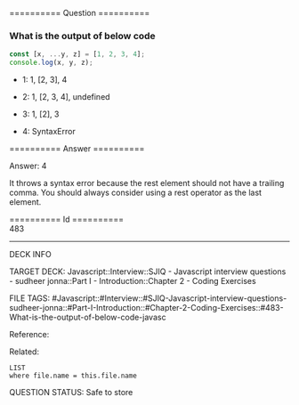 ========== Question ==========  

### What is the output of below code

```javascript
const [x, ...y, z] = [1, 2, 3, 4];
console.log(x, y, z);
```

- 1: 1, [2, 3], 4

- 2: 1, [2, 3, 4], undefined

- 3: 1, [2], 3

- 4: SyntaxError  

========== Answer ==========  

Answer: 4

It throws a syntax error because the rest element should not have a trailing
comma. You should always consider using a rest operator as the last element.

========== Id ==========  
483

---

DECK INFO

TARGET DECK: Javascript::Interview::SJIQ - Javascript interview questions - sudheer jonna::Part I - Introduction::Chapter 2 - Coding Exercises

FILE TAGS: #Javascript::#Interview::#SJIQ-Javascript-interview-questions-sudheer-jonna::#Part-I-Introduction::#Chapter-2-Coding-Exercises::#483-What-is-the-output-of-below-code-javasc

Reference:

Related:

```dataview
LIST
where file.name = this.file.name
```

QUESTION STATUS: Safe to store
